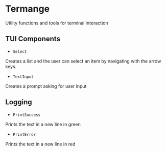 # Termange
Utility functions and tools for terminal interaction

## TUI Components
- `Select`

Creates a list and the user can select an item by navigating with the arrow keys.

- `TextInput`

Creates a prompt asking for user input


## Logging

- `PrintSuccess`

Prints the text in a new line in green

- `PrintError`

Prints the text in a new line in red